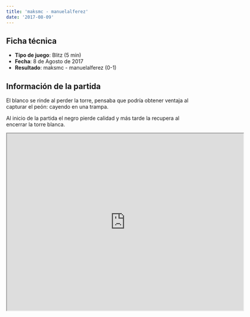 ```yaml
---
title: 'maksmc - manuelalferez'
date: '2017-08-09'
---
```


## Ficha técnica

* **Tipo de juego**: Blitz (5 min)
* **Fecha**: 8 de Agosto de 2017
* **Resultado**: maksmc - manuelalferez (0-1)



## Información de la partida

El blanco se rinde al perder la torre, pensaba que podría obtener ventaja al capturar el peón: cayendo en una trampa.

Al inicio de la partida el negro pierde calidad y más tarde la recupera al encerrar la torre blanca.

 <iframe width="640" height="480"
      src="https://www.youtube.com/embed/PypjHGohAHY" allowfullscreen>
      </iframe>

